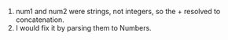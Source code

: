 1. num1 and num2 were strings, not integers, so the + resolved to concatenation.
2. I would fix it by parsing them to Numbers.
